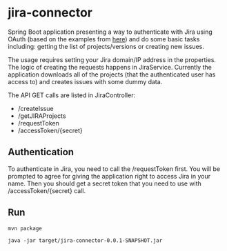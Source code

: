 # jira-connector

Spring Boot application presenting a way to authenticate with Jira using OAuth (based on the examples from [here](https://developer.atlassian.com/server/jira/platform/jira-rest-api-example-oauth-authentication-6291692/)) 
and do some basic tasks including: getting the list of projects/versions or creating new issues. 

The usage requires setting your Jira domain/IP address in the properties. The logic of creating the requests happens in JiraService. Currently the application downloads all of the projects (that the authenticated user has access to) and creates issues with some dummy data.

The API GET calls are listed in JiraController:
* /createIssue 
* /getJIRAProjects
* /requestToken
* /accessToken/{secret}

## Authentication

To authenticate in Jira, you need to call the /requestToken first. You will be prompted to agree for giving the application 
right to access Jira in your name. Then you should get a secret token that you need to use with /accessToken/{secret} call.

## Run
`mvn package`

`java -jar target/jira-connector-0.0.1-SNAPSHOT.jar`
